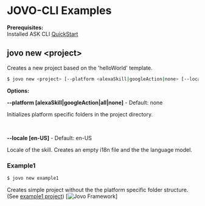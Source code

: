 # JOVO-CLI Examples

**Prerequisites:**
<br/>
Installed ASK CLI 
[QuickStart](https://developer.amazon.com/docs/smapi/quick-start-alexa-skills-kit-command-line-interface.html)


## jovo new \<project>

Creates a new project based on the 'helloWorld' template.

```sh
$ jovo new <project> [--platform <alexaSkill|googleAction|none> [--locale <en-US>]
```


**Options:**

**--platform [alexaSkill|googleAction|all|none]** - Default: none
<p>
Initializes platform specific folders in the project directory.
</p>
<br/>

**--locale [en-US]** - Default: en-US
<p>
  Locale of the skill. Creates an empty i18n file and the the language model.
</p>

### Example1

```sh
$ jovo new example1
```
Creates simple project without the the platform specific folder structure. (See [example1 project](https://github.com/aswetlow/jovo-cli-v1-examples/tree/master/example1))
[![Jovo Framework](https://www.swetlow.de/example1_folderstructure.jpg)]

